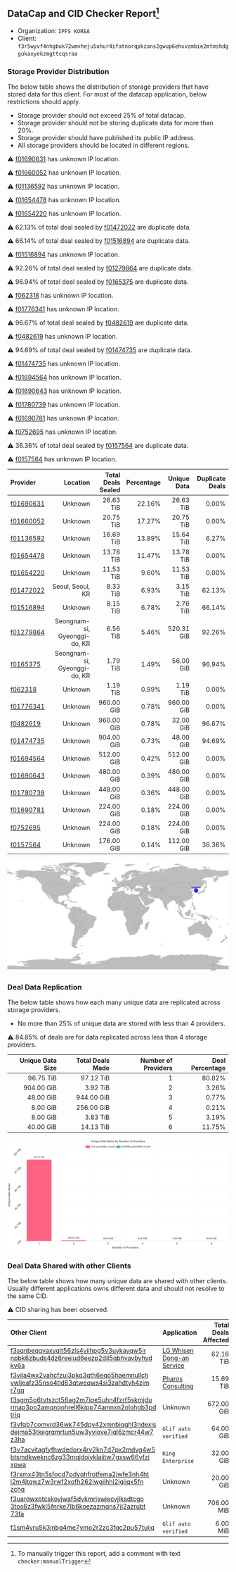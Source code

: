 ## DataCap and CID Checker Report[^1]
 - Organization: `IPFS KOREA`
 - Client: `f3r5wyvf4nhgbuk72wmvheju5uhur4ifatnorqpkzans2gwup6ehxvzmbie2mtmshdggukaxyekzmgttcqsraa`
### Storage Provider Distribution
The below table shows the distribution of storage providers that have stored data for this client.
For most of the datacap application, below restrictions should apply.
 - Storage provider should not exceed 25% of total datacap.
 - Storage provider should not be storing duplicate data for more than 20%.
 - Storage provider should have published its public IP address.
 - All storage providers should be located in different regions.

⚠️ [f01690631](https://filfox.info/en/address/f01690631) has unknown IP location.

⚠️ [f01660052](https://filfox.info/en/address/f01660052) has unknown IP location.

⚠️ [f01136592](https://filfox.info/en/address/f01136592) has unknown IP location.

⚠️ [f01654478](https://filfox.info/en/address/f01654478) has unknown IP location.

⚠️ [f01654220](https://filfox.info/en/address/f01654220) has unknown IP location.

⚠️ 62.13% of total deal sealed by [f01472022](https://filfox.info/en/address/f01472022) are duplicate data.

⚠️ 66.14% of total deal sealed by [f01516894](https://filfox.info/en/address/f01516894) are duplicate data.

⚠️ [f01516894](https://filfox.info/en/address/f01516894) has unknown IP location.

⚠️ 92.26% of total deal sealed by [f01279864](https://filfox.info/en/address/f01279864) are duplicate data.

⚠️ 96.94% of total deal sealed by [f0165375](https://filfox.info/en/address/f0165375) are duplicate data.

⚠️ [f062318](https://filfox.info/en/address/f062318) has unknown IP location.

⚠️ [f01776341](https://filfox.info/en/address/f01776341) has unknown IP location.

⚠️ 96.67% of total deal sealed by [f0482619](https://filfox.info/en/address/f0482619) are duplicate data.

⚠️ [f0482619](https://filfox.info/en/address/f0482619) has unknown IP location.

⚠️ 94.69% of total deal sealed by [f01474735](https://filfox.info/en/address/f01474735) are duplicate data.

⚠️ [f01474735](https://filfox.info/en/address/f01474735) has unknown IP location.

⚠️ [f01694564](https://filfox.info/en/address/f01694564) has unknown IP location.

⚠️ [f01690643](https://filfox.info/en/address/f01690643) has unknown IP location.

⚠️ [f01780739](https://filfox.info/en/address/f01780739) has unknown IP location.

⚠️ [f01690781](https://filfox.info/en/address/f01690781) has unknown IP location.

⚠️ [f0752695](https://filfox.info/en/address/f0752695) has unknown IP location.

⚠️ 36.36% of total deal sealed by [f0157564](https://filfox.info/en/address/f0157564) are duplicate data.

⚠️ [f0157564](https://filfox.info/en/address/f0157564) has unknown IP location.

| Provider                                              |                     Location | Total Deals Sealed | Percentage | Unique Data | Duplicate Deals |
| :---------------------------------------------------- | ---------------------------: | -----------------: | ---------: | ----------: | --------------: |
| [f01690631](https://filfox.info/en/address/f01690631) |                      Unknown |          26.63 TiB |     22.16% |   26.63 TiB |           0.00% |
| [f01660052](https://filfox.info/en/address/f01660052) |                      Unknown |          20.75 TiB |     17.27% |   20.75 TiB |           0.00% |
| [f01136592](https://filfox.info/en/address/f01136592) |                      Unknown |          16.69 TiB |     13.89% |   15.64 TiB |           6.27% |
| [f01654478](https://filfox.info/en/address/f01654478) |                      Unknown |          13.78 TiB |     11.47% |   13.78 TiB |           0.00% |
| [f01654220](https://filfox.info/en/address/f01654220) |                      Unknown |          11.53 TiB |      9.60% |   11.53 TiB |           0.00% |
| [f01472022](https://filfox.info/en/address/f01472022) |             Seoul, Seoul, KR |           8.33 TiB |      6.93% |    3.15 TiB |          62.13% |
| [f01516894](https://filfox.info/en/address/f01516894) |                      Unknown |           8.15 TiB |      6.78% |    2.76 TiB |          66.14% |
| [f01279864](https://filfox.info/en/address/f01279864) | Seongnam-si, Gyeonggi-do, KR |           6.56 TiB |      5.46% |  520.31 GiB |          92.26% |
| [f0165375](https://filfox.info/en/address/f0165375)   | Seongnam-si, Gyeonggi-do, KR |           1.79 TiB |      1.49% |   56.00 GiB |          96.94% |
| [f062318](https://filfox.info/en/address/f062318)     |                      Unknown |           1.19 TiB |      0.99% |    1.19 TiB |           0.00% |
| [f01776341](https://filfox.info/en/address/f01776341) |                      Unknown |         960.00 GiB |      0.78% |  960.00 GiB |           0.00% |
| [f0482619](https://filfox.info/en/address/f0482619)   |                      Unknown |         960.00 GiB |      0.78% |   32.00 GiB |          96.67% |
| [f01474735](https://filfox.info/en/address/f01474735) |                      Unknown |         904.00 GiB |      0.73% |   48.00 GiB |          94.69% |
| [f01694564](https://filfox.info/en/address/f01694564) |                      Unknown |         512.00 GiB |      0.42% |  512.00 GiB |           0.00% |
| [f01690643](https://filfox.info/en/address/f01690643) |                      Unknown |         480.00 GiB |      0.39% |  480.00 GiB |           0.00% |
| [f01780739](https://filfox.info/en/address/f01780739) |                      Unknown |         448.00 GiB |      0.36% |  448.00 GiB |           0.00% |
| [f01690781](https://filfox.info/en/address/f01690781) |                      Unknown |         224.00 GiB |      0.18% |  224.00 GiB |           0.00% |
| [f0752695](https://filfox.info/en/address/f0752695)   |                      Unknown |         224.00 GiB |      0.18% |  224.00 GiB |           0.00% |
| [f0157564](https://filfox.info/en/address/f0157564)   |                      Unknown |         176.00 GiB |      0.14% |  112.00 GiB |          36.36% |

![Provider Distribution](https://raw.githubusercontent.com/data-preservation-programs/filplus-checker-assets/main/filecoin-project/filecoin-plus-large-datasets/issues/147/1671010141651.png)
### Deal Data Replication
The below table shows how each many unique data are replicated across storage providers.
- No more than 25% of unique data are stored with less than 4 providers.

⚠️ 84.85% of deals are for data replicated across less than 4 storage providers.

| Unique Data Size | Total Deals Made | Number of Providers | Deal Percentage |
| ---------------: | ---------------: | ------------------: | --------------: |
|        96.75 TiB |        97.12 TiB |                   1 |          80.82% |
|       904.00 GiB |         3.92 TiB |                   2 |           3.26% |
|        48.00 GiB |       944.00 GiB |                   3 |           0.77% |
|         8.00 GiB |       256.00 GiB |                   4 |           0.21% |
|         8.00 GiB |         3.83 TiB |                   5 |           3.19% |
|        40.00 GiB |        14.13 TiB |                   6 |          11.75% |

![Replication Distribution](https://raw.githubusercontent.com/data-preservation-programs/filplus-checker-assets/main/filecoin-project/filecoin-plus-large-datasets/issues/147/1671010142319.png)
### Deal Data Shared with other Clients
The below table shows how many unique data are shared with other clients.
Usually different applications owns different data and should not resolve to the same CID.

⚠️ CID sharing has been observed.

| Other Client                                                                                                                                                                                                              | Application                                                                                               | Total Deals Affected | Unique CIDs |          Verifier |
| :------------------------------------------------------------------------------------------------------------------------------------------------------------------------------------------------------------------------ | :-------------------------------------------------------------------------------------------------------- | -------------------: | ----------: | ----------------: |
| [f3sqnbeqqvaxyqlt56zls4viihpg5v3uykayqw5ir<br/>npbk6zbuds4dz6reeiud6eezp2dil5qbhvavbyhyd<br/>kv6a](https://filfox.info/en/address/f3sqnbeqqvaxyqlt56zls4viihpg5v3uykayqw5irnpbk6zbuds4dz6reeiud6eezp2dil5qbhvavbyhydkv6a) | [LG Whisen Dong\-an Service](https://github.com/filecoin-project/filecoin-plus-large-datasets/issues/114) |            62.16 TiB |       1,018 |         LDN # 114 |
| [f3vila4wx2vahcfzui3pkq3qth6eqo5haemnullch<br/>vwljeafz35nso4tld63qtweqws4si3zahdtyh4zjm<br/>r7gq](https://filfox.info/en/address/f3vila4wx2vahcfzui3pkq3qth6eqo5haemnullchvwljeafz35nso4tld63qtweqws4si3zahdtyh4zjmr7gq) | [Pharos Consulting](https://github.com/filecoin-project/filecoin-plus-large-datasets/issues/115)          |            15.69 TiB |         467 |   LDN v3 multisig |
| [f3sgm5o6tvtszct56ag2m7iqe5uhn4fzrf5skmjdu<br/>rmap3po2amqnqohrell6kipp74amnxn2olohgb3pd<br/>triq](https://filfox.info/en/address/f3sgm5o6tvtszct56ag2m7iqe5uhn4fzrf5skmjdurmap3po2amqnqohrell6kipp74amnxn2olohgb3pdtriq) | Unknown                                                                                                   |           672.00 GiB |          21 |           Unknown |
| [f3vfqb7comvrd36wk745dpy42xmnbiqghl3ndexis<br/>dejma53tkegrqmrtun5uw3yyiove7iql6zmcr44w7<br/>z3ha](https://filfox.info/en/address/f3vfqb7comvrd36wk745dpy42xmnbiqghl3ndexisdejma53tkegrqmrtun5uw3yyiove7iql6zmcr44w7z3ha) | `Glif auto verified`                                                                                      |            64.00 GiB |           1 | Jonathan Schwartz |
| [f3v7acvitagfyfhwdedorx4rv2kn7d7px2mdvg4w5<br/>btsmdkweknc6zg33mqjdoiyklaiitw7gxsw66yfzi<br/>xpwa](https://filfox.info/en/address/f3v7acvitagfyfhwdedorx4rv2kn7d7px2mdvg4w5btsmdkweknc6zg33mqjdoiyklaiitw7gxsw66yfzixpwa) | `King Enterprise`                                                                                         |            32.00 GiB |           1 |            Neo Ge |
| [f3rxmx43tn5sfocd7pdyqhfrotfema2jwfe3nh4ht<br/>i2m4jtqwz7w3rwf2xofh262iwgiihhi2lgiiqx5fn<br/>zchq](https://filfox.info/en/address/f3rxmx43tn5sfocd7pdyqhfrotfema2jwfe3nh4hti2m4jtqwz7w3rwf2xofh262iwgiihhi2lgiiqx5fnzchq) | Unknown                                                                                                   |            20.00 GiB |           1 |           Unknown |
| [f3uarqwxptcskoyjwaf5dykmrjswjecyjlkadtcgo<br/>3tos6z3fwkl5fnrke7lb6koezazmqns7ji2azrubt<br/>73fa](https://filfox.info/en/address/f3uarqwxptcskoyjwaf5dykmrjswjecyjlkadtcgo3tos6z3fwkl5fnrke7lb6koezazmqns7ji2azrubt73fa) | Unknown                                                                                                   |           706.00 MiB |           3 |           Unknown |
| [f1sm4vru5k3jnbg4me7ymo2r2zc3fqc2pu57tuijq](https://filfox.info/en/address/f1sm4vru5k3jnbg4me7ymo2r2zc3fqc2pu57tuijq)                                                                                                     | `Glif auto verified`                                                                                      |             6.00 MiB |           1 | Jonathan Schwartz |

[^1]: To manually trigger this report, add a comment with text `checker:manualTrigger`
